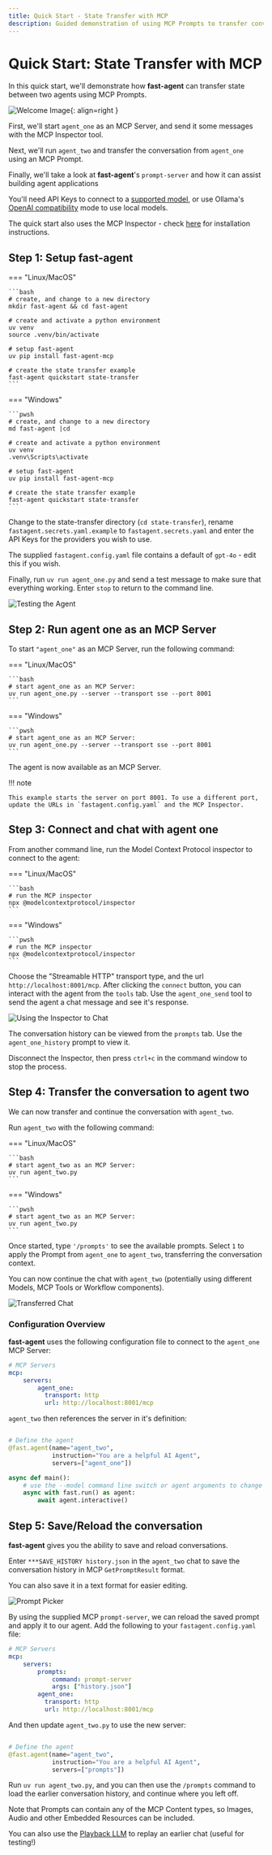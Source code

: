 ```yaml
---
title: Quick Start - State Transfer with MCP
description: Guided demonstration of using MCP Prompts to transfer conversation state between two agents 
---
```


# Quick Start: State Transfer with MCP

In this quick start, we'll demonstrate how **fast-agent** can transfer state between two agents using MCP Prompts. 

![Welcome Image](./pics/opening_small.png){: align=right }

First, we'll start `agent_one` as an MCP Server, and send it some messages with the MCP Inspector tool. 

Next, we'll run `agent_two` and transfer the conversation from `agent_one` using an MCP Prompt.

Finally, we'll take a look at **fast-agent**'s `prompt-server` and how it can assist building agent applications

<!-- PICTURE OF INSPECTOR OR IMAGE HERE. -->

You'll need API Keys to connect to a [supported model](../models/llm_providers.md), or use Ollama's [OpenAI compatibility](https://github.com/ollama/ollama/blob/main/docs/openai.md) mode to use local models. 

The quick start also uses the MCP Inspector - check [here](https://modelcontextprotocol.io/docs/tools/inspector) for installation instructions.

## Step 1: Setup **fast-agent**

=== "Linux/MacOS"

    ```bash
    # create, and change to a new directory
    mkdir fast-agent && cd fast-agent

    # create and activate a python environment
    uv venv
    source .venv/bin/activate

    # setup fast-agent
    uv pip install fast-agent-mcp

    # create the state transfer example
    fast-agent quickstart state-transfer
    ```
=== "Windows"

    ```pwsh
    # create, and change to a new directory
    md fast-agent |cd

    # create and activate a python environment
    uv venv
    .venv\Scripts\activate

    # setup fast-agent
    uv pip install fast-agent-mcp

    # create the state transfer example
    fast-agent quickstart state-transfer
    ```

Change to the state-transfer directory (`cd state-transfer`), rename `fastagent.secrets.yaml.example` to `fastagent.secrets.yaml` and enter the API Keys for the providers you wish to use. 

The supplied `fastagent.config.yaml` file contains a default of `gpt-4o` - edit this if you wish. 

Finally, run `uv run agent_one.py` and send a test message to make sure that everything working. Enter `stop` to return to the command line.

![Testing the Agent](./pics/test_message.png)

## Step 2: Run **agent one** as an MCP Server

To start `"agent_one"` as an MCP Server, run the following command:

=== "Linux/MacOS"

    ```bash
    # start agent_one as an MCP Server:
    uv run agent_one.py --server --transport sse --port 8001
    ```
=== "Windows"

    ```pwsh
    # start agent_one as an MCP Server:
    uv run agent_one.py --server --transport sse --port 8001
    ```

The agent is now available as an MCP Server. 

<!-- PICTURE OF STARTED SERVER HERE -->

!!! note

    This example starts the server on port 8001. To use a different port, update the URLs in `fastagent.config.yaml` and the MCP Inspector.

## Step 3: Connect and chat with **agent one**

From another command line, run the Model Context Protocol inspector to connect to the agent:

=== "Linux/MacOS"

    ```bash
    # run the MCP inspector
    npx @modelcontextprotocol/inspector
    ```
=== "Windows"

    ```pwsh
    # run the MCP inspector
    npx @modelcontextprotocol/inspector
    ```

Choose the "Streamable HTTP" transport type, and the url `http://localhost:8001/mcp`. After clicking the `connect` button, you can interact with the agent from the `tools` tab. Use the `agent_one_send` tool to send the agent a chat message and see it's response.

![Using the Inspector to Chat](./pics/inspector_chat.png)

The conversation history can be viewed from the `prompts` tab. Use the `agent_one_history` prompt to view it.

Disconnect the Inspector, then press `ctrl+c` in the command window to stop the process. 

## Step 4: Transfer the conversation to **agent two**

We can now transfer and continue the conversation with `agent_two`. 

Run `agent_two` with the following command:

=== "Linux/MacOS"

    ```bash
    # start agent_two as an MCP Server:
    uv run agent_two.py
    ```
=== "Windows"

    ```pwsh
    # start agent_two as an MCP Server:
    uv run agent_two.py
    ```

Once started, type `'/prompts'` to see the available prompts. Select `1` to apply the Prompt from `agent_one` to `agent_two`, transferring the conversation context.

You can now continue the chat with `agent_two` (potentially using different Models, MCP Tools or Workflow components).

![Transferred Chat](./pics/loaded_chat.png)

<!-- PICTURE OF PROMPTS HERE -->

### Configuration Overview

**fast-agent** uses the following configuration file to connect to the `agent_one` MCP Server:

```yaml title="fastagent.config.yaml"
# MCP Servers
mcp:
    servers:
        agent_one:
          transport: http
          url: http://localhost:8001/mcp
```

`agent_two` then references the server in it's definition:

```python title="agent_two.py" linenums="10" hl_lines="4"

# Define the agent
@fast.agent(name="agent_two",
            instruction="You are a helpful AI Agent",
            servers=["agent_one"])

async def main():
    # use the --model command line switch or agent arguments to change model
    async with fast.run() as agent:
        await agent.interactive()
```

## Step 5: Save/Reload the conversation

**fast-agent** gives you the ability to save and reload conversations. 

Enter `***SAVE_HISTORY history.json` in the `agent_two` chat to save the conversation history in MCP `GetPromptResult` format.

You can also save it in a text format for easier editing.

![Prompt Picker](./pics/prompt_picker.png)

By using the supplied MCP `prompt-server`, we can reload the saved prompt and apply it to our agent. Add the following to your `fastagent.config.yaml` file:

```yaml title="fastagent.config.yaml" linenums="23" hl_lines="4-6"
# MCP Servers
mcp:
    servers:
        prompts:
            command: prompt-server
            args: ["history.json"]
        agent_one:
          transport: http
          url: http://localhost:8001/mcp
```

And then update `agent_two.py` to use the new server:

```python title="agent_two.py" linenums="10" hl_lines="4"

# Define the agent
@fast.agent(name="agent_two",
            instruction="You are a helpful AI Agent",
            servers=["prompts"])

```

Run `uv run agent_two.py`, and you can then use the `/prompts` command to load the earlier conversation history, and continue where you left off. 

Note that Prompts can contain any of the MCP Content types, so Images, Audio and other Embedded Resources can be included.

You can also use the [Playback LLM](../models/internal_models.md) to replay an earlier chat (useful for testing!)

